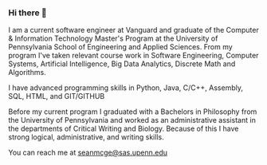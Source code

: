 ### Hi there 👋 

I am a current software engineer at Vanguard and graduate of the Computer & Information Technology  Master's Program at the University of Pennsylvania School of Engineering and Applied Sciences. From my program I've taken relevant course work in Software Engineering, Computer Systems, Artificial Intelligence, Big Data Analytics, Discrete Math and Algorithms. 

I have advanced programming skills in Python, Java, C/C++, Assembly, SQL, HTML, and GIT/GITHUB

Before my current program  I graduated with a Bachelors in Philosophy from the University of Pennsylvania and worked as an administrative assistant in the departments of Critical Writing and Biology. Because of this I have strong logical, administrative, and writing skills. 



You can reach me at seanmcge@sas.upenn.edu



<!--
**seanmcgeehan/seanmcgeehan** is a ✨ _special_ ✨ repository because its `README.md` (this file) appears on your GitHub profile.

I'm currently looking for a software engineering position or Data science position. Please reach out if you are looking for candidates like me. 

Here are some ideas to get you started:

[![Top Langs](https://github-readme-stats.vercel.app/api/top-langs/?username=seanmcgeehan&layout=compact)](https://github.com/seanmcgeehan/github-readme-stats)

- 🔭 I’m currently working on ...
- 🌱 I’m currently learning ...
- 👯 I’m looking to collaborate on ...
- 🤔 I’m looking for help with ...
- 💬 Ask me about ...
- 📫 How to reach me: ...
- 😄 Pronouns: ...
- ⚡ Fun fact: ...
-->
